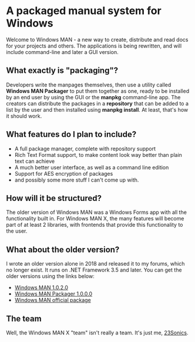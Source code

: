# A packaged manual system for Windows

Welcome to Windows MAN - a new way to create, distribute and read docs for your projects and others.
The applications is being rewritten, and will include command-line and later a GUI version.

## What exactly is "packaging"?

Developers write the manpages themselves, then use a utility called **Windows MAN Packager** to put them together as one, ready to be installed by an end user by using the GUI or the **manpkg** command-line app. The creators can distribute the packages in a **repository** that can be added to a list by the user and then installed using **manpkg install**. At least, that's how it should work.

## What features do I plan to include?

* A full package manager, complete with repository support
* Rich Text Format support, to make content look way better than plain text can achieve
* A much better user interface, as well as a command line edition
* Support for AES encryption of packages
* and possibly some more stuff I can't come up with.

## How will it be structured?

The older version of Windows MAN was a Windows Forms app with all the functionality built in.
For Windows MAN X, the many features will become part of at least 2 libraries, with frontends that provide this functionality to the user.

## What about the older version?

I wrote an older version alone in 2018 and released it to my forums, which no longer exist. It runs on .NET Framework 3.5 and later.
You can get the older versions using the links below:
* [Windows MAN 1.0.2.0](https://mega.nz/file/M64RwDTb#W1Ol09gajACNyBTISbYez6rPLj-e8e9b1f6D4pxs8Ww)
* [Windows MAN Packager 1.0.0.0](https://mega.nz/file/8ixnBZzS#uujZK2OtbcdduXP0XP1-QqBIoxzH9rOtdx7TVHdv4CQ)
* [Windows MAN official package](https://mega.nz/file/0y4FiZrJ#4xYoEGCqsbyZJuVUqQEAzY559rs6sKSQXFqxjFL-MLY)

## The team

Well, the Windows MAN X "team" isn't really a team.
It's just me, [23Sonics](https://23sonics.github.io/).
